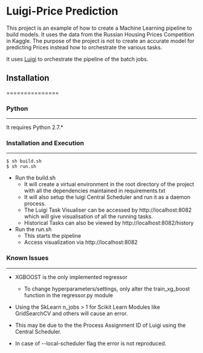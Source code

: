 # Luigi-Price Prediction

This project is an example of how to create a Machine Learning pipeline to build models.
It uses the data from the Russian Housing Prices Competition in Kaggle. 
The purpose of the project is not to create an accurate model for predicting Prices instead how to 
orchestrate the various tasks.

It uses [Luigi](https://github.com/spotify/luigi) to orchestrate the pipeline of the batch jobs.


## Installation 
===============
### Python
---------------
It requires Python 2.7.*


### Installation and Execution 
------------------------
```
$ sh build.sh
$ sh run.sh
```

* Run the build.sh
	+ It will create a virtual environment in the root directory of the project with all the dependencies maintained in requirements.txt
	+ It will also setup the luigi Central Scheduler and run it as a daemon process.
	+ The Luigi Task Visualiser can be accessed by http://localhost:8082 which will give visualisation of all the running tasks.
	+ Historical Tasks can also be viewed by http://localhost:8082/history
* Run the run.sh
	+ This starts the pipeline
	+ Access visualization via http://localhost:8082

### Known Issues
------------------------

* XGBOOST is the only implemented regressor
	+ To change hyperparameters/settings, only alter the train_xg_boost function in the regressor.py module
	
* Using the SkLearn n_jobs > 1 for Scikit Learn Modules like GridSearchCV and others will cause an error.
* This may be due to the the Process Assignment ID of Luigi using the Central Scheduler.
* In case of --local-scheduler flag the error is not reproduced.



